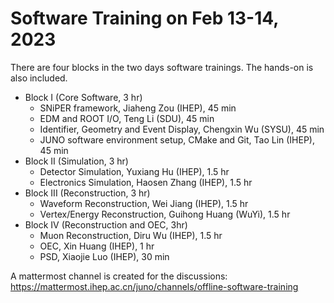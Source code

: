 # Software Training on Feb 13-14, 2023

There are four blocks in the two days software trainings. The hands-on is also included. 

* Block I (Core Software, 3 hr)
  * SNiPER framework, Jiaheng Zou (IHEP), 45 min
  * EDM and ROOT I/O, Teng Li (SDU), 45 min
  * Identifier, Geometry and Event Display, Chengxin Wu (SYSU), 45 min
  * JUNO software environment setup, CMake and Git, Tao Lin (IHEP), 45 min
* Block II (Simulation, 3 hr)
  * Detector Simulation, Yuxiang Hu (IHEP), 1.5 hr
  * Electronics Simulation, Haosen Zhang (IHEP), 1.5 hr
* Block III (Reconstruction, 3 hr)
  * Waveform Reconstruction, Wei Jiang (IHEP), 1.5 hr
  * Vertex/Energy Reconstruction, Guihong Huang (WuYi), 1.5 hr
* Block IV (Reconstruction and OEC, 3hr)
  * Muon Reconstruction, Diru Wu (IHEP), 1.5 hr
  * OEC, Xin Huang (IHEP), 1 hr
  * PSD, Xiaojie Luo (IHEP), 30 min

A mattermost channel is created for the discussions: https://mattermost.ihep.ac.cn/juno/channels/offline-software-training
